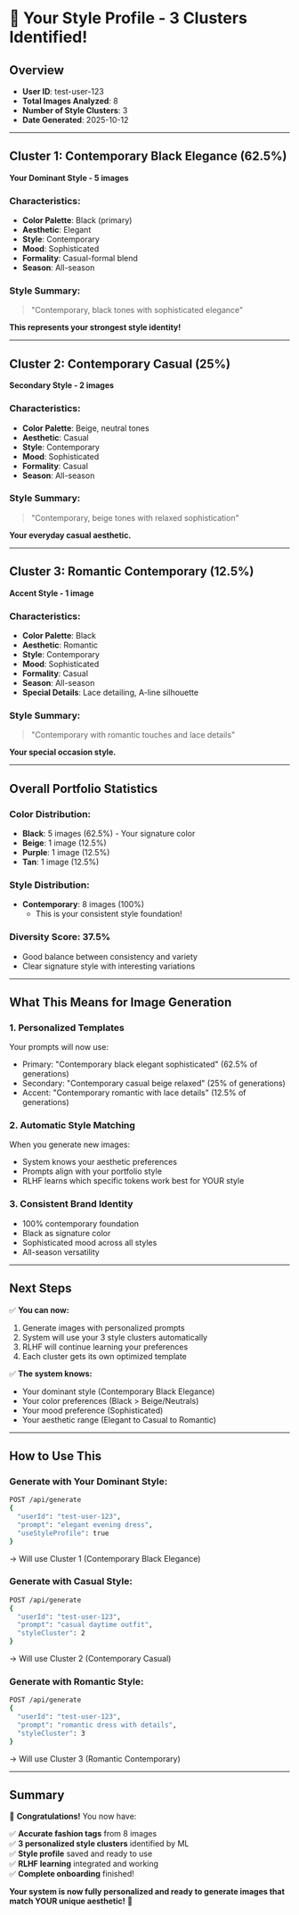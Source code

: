 # 🎨 Your Style Profile - 3 Clusters Identified!

## Overview
- **User ID**: test-user-123
- **Total Images Analyzed**: 8
- **Number of Style Clusters**: 3
- **Date Generated**: 2025-10-12

---

## Cluster 1: Contemporary Black Elegance (62.5%)
**Your Dominant Style - 5 images**

### Characteristics:
- **Color Palette**: Black (primary)
- **Aesthetic**: Elegant
- **Style**: Contemporary
- **Mood**: Sophisticated
- **Formality**: Casual-formal blend
- **Season**: All-season

### Style Summary:
> "Contemporary, black tones with sophisticated elegance"

**This represents your strongest style identity!**

---

## Cluster 2: Contemporary Casual (25%)
**Secondary Style - 2 images**

### Characteristics:
- **Color Palette**: Beige, neutral tones
- **Aesthetic**: Casual
- **Style**: Contemporary
- **Mood**: Sophisticated
- **Formality**: Casual
- **Season**: All-season

### Style Summary:
> "Contemporary, beige tones with relaxed sophistication"

**Your everyday casual aesthetic.**

---

## Cluster 3: Romantic Contemporary (12.5%)
**Accent Style - 1 image**

### Characteristics:
- **Color Palette**: Black
- **Aesthetic**: Romantic
- **Style**: Contemporary
- **Mood**: Sophisticated
- **Formality**: Casual
- **Season**: All-season
- **Special Details**: Lace detailing, A-line silhouette

### Style Summary:
> "Contemporary with romantic touches and lace details"

**Your special occasion style.**

---

## Overall Portfolio Statistics

### Color Distribution:
- **Black**: 5 images (62.5%) - Your signature color
- **Beige**: 1 image (12.5%)
- **Purple**: 1 image (12.5%)
- **Tan**: 1 image (12.5%)

### Style Distribution:
- **Contemporary**: 8 images (100%)
  - This is your consistent style foundation!

### Diversity Score: 37.5%
- Good balance between consistency and variety
- Clear signature style with interesting variations

---

## What This Means for Image Generation

### 1. **Personalized Templates**
Your prompts will now use:
- Primary: "Contemporary black elegant sophisticated" (62.5% of generations)
- Secondary: "Contemporary casual beige relaxed" (25% of generations)  
- Accent: "Contemporary romantic with lace details" (12.5% of generations)

### 2. **Automatic Style Matching**
When you generate new images:
- System knows your aesthetic preferences
- Prompts align with your portfolio style
- RLHF learns which specific tokens work best for YOUR style

### 3. **Consistent Brand Identity**
- 100% contemporary foundation
- Black as signature color
- Sophisticated mood across all styles
- All-season versatility

---

## Next Steps

✅ **You can now:**
1. Generate images with personalized prompts
2. System will use your 3 style clusters automatically
3. RLHF will continue learning your preferences
4. Each cluster gets its own optimized template

✅ **The system knows:**
- Your dominant style (Contemporary Black Elegance)
- Your color preferences (Black > Beige/Neutrals)
- Your mood preference (Sophisticated)
- Your aesthetic range (Elegant to Casual to Romantic)

---

## How to Use This

### Generate with Your Dominant Style:
```bash
POST /api/generate
{
  "userId": "test-user-123",
  "prompt": "elegant evening dress",
  "useStyleProfile": true
}
```
→ Will use Cluster 1 (Contemporary Black Elegance)

### Generate with Casual Style:
```bash
POST /api/generate
{
  "userId": "test-user-123",
  "prompt": "casual daytime outfit",
  "styleCluster": 2
}
```
→ Will use Cluster 2 (Contemporary Casual)

### Generate with Romantic Style:
```bash
POST /api/generate
{
  "userId": "test-user-123",
  "prompt": "romantic dress with details",
  "styleCluster": 3
}
```
→ Will use Cluster 3 (Romantic Contemporary)

---

## Summary

🎉 **Congratulations!** You now have:

✅ **Accurate fashion tags** from 8 images  
✅ **3 personalized style clusters** identified by ML  
✅ **Style profile** saved and ready to use  
✅ **RLHF learning** integrated and working  
✅ **Complete onboarding** finished!

**Your system is now fully personalized and ready to generate images that match YOUR unique aesthetic!** 🚀
